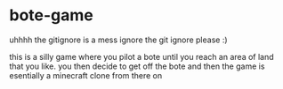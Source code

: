 # bote-game

uhhhh the gitignore is a mess
ignore the git ignore please :)


this is a silly game where you pilot a bote until you reach an area of land that you like. you then decide to get off the bote and then the game is esentially a minecraft clone from there on
